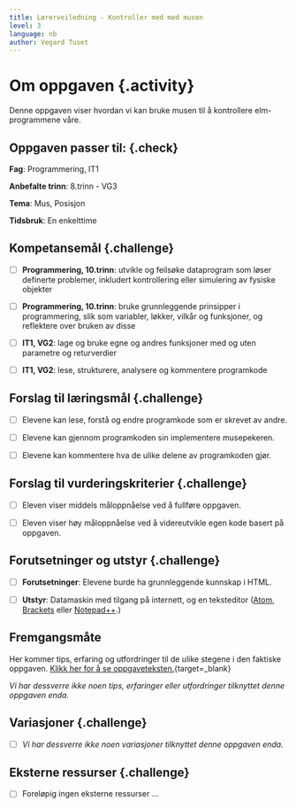 ```yaml
---
title: Lærerveiledning - Kontroller med med musen
level: 3
language: nb
author: Vegard Tuset
---
```


# Om oppgaven {.activity}

Denne oppgaven viser hvordan vi kan bruke musen til å kontrollere
elm-programmene våre.

## Oppgaven passer til: {.check}

 __Fag__: Programmering, IT1

__Anbefalte trinn__: 8.trinn - VG3

__Tema__: Mus, Posisjon

__Tidsbruk__: En enkelttime

## Kompetansemål {.challenge}

- [ ] __Programmering, 10.trinn__: utvikle og feilsøke dataprogram som løser
      definerte problemer, inkludert kontrollering eller simulering av fysiske
      objekter

- [ ] __Programmering, 10.trinn__: bruke grunnleggende prinsipper i
      programmering, slik som variabler, løkker, vilkår og funksjoner, og
      reflektere over bruken av disse

- [ ] __IT1, VG2__: lage og bruke egne og andres funksjoner med og uten
      parametre og returverdier

- [ ] __IT1, VG2__: lese, strukturere, analysere og kommentere programkode

## Forslag til læringsmål {.challenge}

- [ ] Elevene kan lese, forstå og endre programkode som er skrevet av andre.

- [ ] Elevene kan gjennom programkoden sin implementere musepekeren.

- [ ] Elevene kan kommentere hva de ulike delene av programkoden gjør.

## Forslag til vurderingskriterier {.challenge}

- [ ] Eleven viser middels måloppnåelse ved å fullføre oppgaven.

- [ ] Eleven viser høy måloppnåelse ved å videreutvikle egen kode basert på
      oppgaven.

## Forutsetninger og utstyr {.challenge}

- [ ] __Forutsetninger__: Elevene burde ha grunnleggende kunnskap i HTML.

- [ ] __Utstyr__: Datamaskin med tilgang på internett, og en teksteditor
      ([Atom](http://atom.io), [Brackets](http://brackets.io/) eller
      [Notepad++](https://notepad-plus-plus.org/).)

## Fremgangsmåte

Her kommer tips, erfaring og utfordringer til de ulike stegene i den faktiske
oppgaven.
[Klikk her for å se oppgaveteksten.](../08_mus/08_mus.html){target=_blank}

_Vi har dessverre ikke noen tips, erfaringer eller utfordringer tilknyttet denne
oppgaven enda._

## Variasjoner {.challenge}

- [ ]  _Vi har dessverre ikke noen variasjoner tilknyttet denne oppgaven enda._

## Eksterne ressurser {.challenge}

- [ ] Foreløpig ingen eksterne ressurser ...
